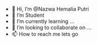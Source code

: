 - 👋 Hi, I’m @Nazwa Hemalia Putri
- 👀 I’m Student 
- 🌱 I’m currently learning ...
- 💞️ I’m looking to collaborate on ...
- 📫 How to reach me lets go

<!---
Nzwaaa/Nzwaaa is a ✨ special ✨ repository because its `README.md` (this file) appears on your GitHub profile.
You can click the Preview link to take a look at your changes.
--->
